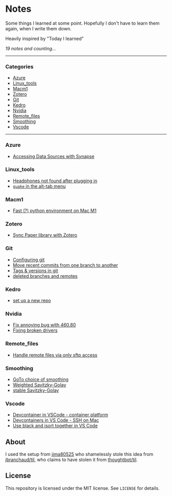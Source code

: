 # Notes

Some things I learned at some point. Hopefully I don't have to learn them again,
when I write them down.

Heavily inspired by "Today I learned"


_19 notes and counting..._

---

### Categories

* [Azure](#Azure)
* [Linux_tools](#Linux_Tools)
* [Macm1](#MacM1)
* [Zotero](#Zotero)
* [Git](#git)
* [Kedro](#kedro)
* [Nvidia](#nvidia)
* [Remote_files](#remote_files)
* [Smoothing](#smoothing)
* [Vscode](#vscode)

---

### Azure

- [Accessing Data Sources with Synapse](Azure/synapse_data_access.md)

### Linux_tools

- [Headphones not found after plugging in](Linux_Tools/headphones_jack.md)
- [`guake` in the alt-tab menu](Linux_Tools/guake_taskbar.md)

### Macm1

- [Fast (?) python environment on Mac M1](MacM1/python_env.md)

### Zotero

- [Sync Paper library with Zotero](Zotero/zotero.md)

### Git

- [Configuring git](git/config.md)
- [Move recent commits from one branch to another](git/move_commits.md)
- [Tags & versions in git](git/tag_versions.md)
- [deleted branches and remotes](git/remove_remote_branch.md)

### Kedro

- [set up a new repo](kedro/init.md)

### Nvidia

- [Fix annoying bug with 460.80](nvidia/bug_460_80.md)
- [Fixing broken drivers](nvidia/driver_reinstalling.md)

### Remote_files

- [Handle remote files via only sftp access](remote_files/sftp.md)

### Smoothing

- [GoTo choice of smoothing](smoothing/goto_choice.md)
- [Weighted Savitzky-Golay](smoothing/weighted_savgol.md)
- [stable Savitzky-Golay](smoothing/stable_savgol.md)

### Vscode

- [Devcontainer in VSCode - container platform](vscode/devcontainer_platform.md)
- [Devcontainers in VS Code - SSH on Mac](vscode/devcontainer_ssh.md)
- [Use black and isort together in VS Code](vscode/black_isort.md)

## About

I used the setup from [jima80525](https://github.com/jima80525/til)
who shamelessly stole this idea from
[jbranchaud/til](https://github.com/jbranchaud/til),
who claims to have stolen
it from [thoughtbot/til](https://github.com/thoughtbot/til).


## License

This repository is licensed under the MIT license. See `LICENSE` for
details.